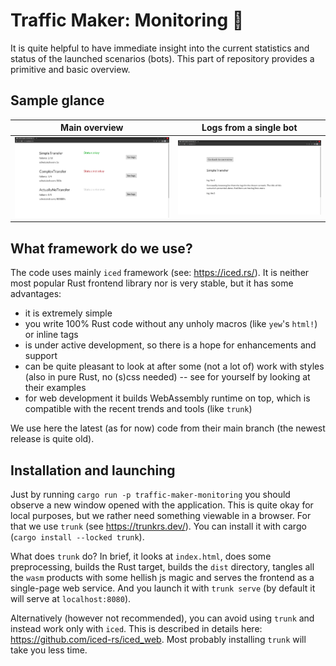 # Traffic Maker: Monitoring 👀

It is quite helpful to have immediate insight into the current statistics and status of the launched scenarios (bots).
This part of repository provides a primitive and basic overview.

## Sample glance

|        Main overview        | Logs from a single bot  |
|:---------------------------:|:-----------------------:|
| ![](resources/overview.png) | ![](resources/logs.png) |

## What framework do we use?

The code uses mainly `iced` framework (see: https://iced.rs/). It is neither most popular Rust frontend library nor 
is very stable, but it has some advantages:
 - it is extremely simple
 - you write 100% Rust code without any unholy macros (like `yew`'s `html!`) or inline tags
 - is under active development, so there is a  hope for enhancements and support
 - can be quite pleasant to look at after some (not a lot of) work with styles (also in pure Rust, no (s)css needed) -- see for yourself by looking at their examples 
 - for web development it builds WebAssembly runtime on top, which is compatible with the recent trends and tools (like `trunk`)

We use here the latest (as for now) code from their main branch (the newest release is quite old).

## Installation and launching

Just by running `cargo run -p traffic-maker-monitoring` you should observe a new window opened with the application. 
This is quite okay for local purposes, but we rather need something viewable in a browser. 
For that we use `trunk` (see https://trunkrs.dev/). You can install it with cargo (`cargo install --locked trunk`).

What does `trunk` do? In brief, it looks at `index.html`, does some preprocessing, builds the Rust target, builds the `dist` directory,
tangles all the `wasm` products with some hellish js magic and serves the frontend as a single-page web service. 
And you launch it with `trunk serve` (by default it will serve at `localhost:8080`).

Alternatively (however not recommended), you can avoid using `trunk` and instead work only with `iced`. 
This is described in details here: https://github.com/iced-rs/iced_web.
Most probably installing `trunk` will take you less time.
